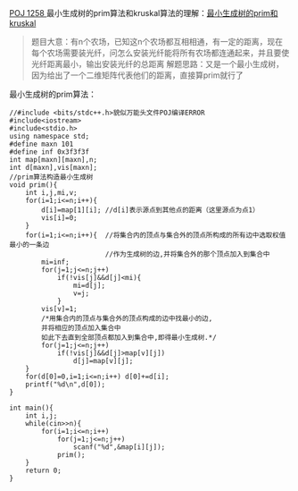 [POJ 1258 ](http://poj.org/problem?id=1258)
最小生成树的prim算法和kruskal算法的理解：[最小生成树的prim和kruskal](http://blog.csdn.net/weinierbian/article/details/8059129/)
>题目大意：有n个农场，已知这n个农场都互相相通，有一定的距离，现在每个农场需要装光纤，问怎么安装光纤能将所有农场都连通起来，并且要使光纤距离最小，输出安装光纤的总距离
解题思路：又是一个最小生成树，因为给出了一个二维矩阵代表他们的距离，直接算prim就行了

最小生成树的prim算法：
```
//#include <bits/stdc++.h>貌似万能头文件POJ编译ERROR
#include<iostream>
#include<stdio.h>
using namespace std;
#define maxn 101
#define inf 0x3f3f3f
int map[maxn][maxn],n;
int d[maxn],vis[maxn];
//prim算法构造最小生成树
void prim(){
	int i,j,mi,v;
	for(i=1;i<=n;i++){
		d[i]=map[1][i]; //d[i]表示源点到其他点的距离（这里源点为点1）
		vis[i]=0;
	}
	for(i=1;i<=n;i++){  //将集合内的顶点与集合外的顶点所构成的所有边中选取权值最小的一条边
	                	//作为生成树的边,并将集合外的那个顶点加入到集合中
		mi=inf;
		for(j=1;j<=n;j++)
			if(!vis[j]&&d[j]<mi){
				mi=d[j];
				v=j;
			}
		vis[v]=1;
		/*用集合内的顶点与集合外的顶点构成的边中找最小的边,
		并将相应的顶点加入集合中
		如此下去直到全部顶点都加入到集合中,即得最小生成树.*/
		for(j=1;j<=n;j++)
			if(!vis[j]&&d[j]>map[v][j])
				d[j]=map[v][j];
	}
	for(d[0]=0,i=1;i<=n;i++) d[0]+=d[i];
	printf("%d\n",d[0]);
}

int main(){
	int i,j;
	while(cin>>n){
		for(i=1;i<=n;i++)
			for(j=1;j<=n;j++)
				scanf("%d",&map[i][j]);
			prim();
	}
	return 0;
}
```

